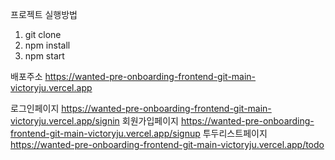프로젝트 실행방법

1. git clone
2. npm install
3. npm start


배포주소 
https://wanted-pre-onboarding-frontend-git-main-victoryju.vercel.app

로그인페이지
https://wanted-pre-onboarding-frontend-git-main-victoryju.vercel.app/signin
회원가입페이지
https://wanted-pre-onboarding-frontend-git-main-victoryju.vercel.app/signup
투두리스트페이지
https://wanted-pre-onboarding-frontend-git-main-victoryju.vercel.app/todo
